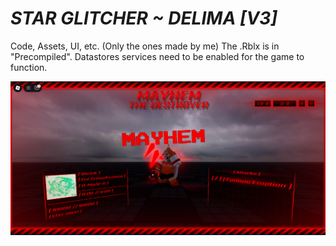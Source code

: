 # *STAR GLITCHER ~ DELIMA [V3]*
Code, Assets, UI, etc. (Only the ones made by me)
The .Rblx is in "Precompiled".
Datastores services need to be enabled for the game to function.

![What it looks like](https://github.com/twigkid/Star-Glitcher-Delima-V3-/blob/main/preview.PNG?raw=true)
